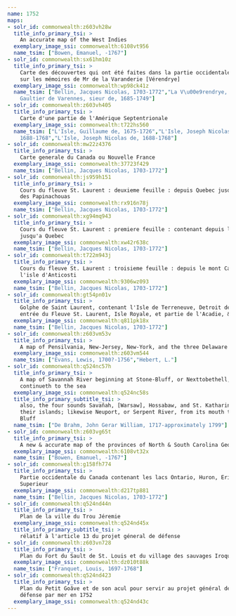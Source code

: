 ```yaml
---
name: 1752
maps:
- solr_id: commonwealth:z603vh28w
  title_info_primary_tsi: > 
    An accurate map of the West Indies
  exemplary_image_ssi: commonwealth:6108vt956
  name_tsim: ["Bowen, Emanuel, -1767"]
- solr_id: commonwealth:sx61hm10z
  title_info_primary_tsi: > 
    Carte des découvertes qui ont été faites dans la partie occidentale du Canada
    sur les mémoires de Mr de la Varanderie [Vérendrye]
  exemplary_image_ssi: commonwealth:wp98ck41z
  name_tsim: ["Bellin, Jacques Nicolas, 1703-1772","La V\u00e9rendrye, Pierre
    Gaultier de Varennes, sieur de, 1685-1749"]
- solr_id: commonwealth:z603vh405
  title_info_primary_tsi: > 
    Carte d'une partie de l'Amérique Septentrionale
  exemplary_image_ssi: commonwealth:t722hs560
  name_tsim: ["L'Isle, Guillaume de, 1675-1726","L'Isle, Joseph Nicolas de,
    1688-1768","L'Isle, Joseph Nicolas de, 1688-1768"]
- solr_id: commonwealth:mw22z4376
  title_info_primary_tsi: > 
    Carte generale du Canada ou Nouvelle France
  exemplary_image_ssi: commonwealth:37723f429
  name_tsim: ["Bellin, Jacques Nicolas, 1703-1772"]
- solr_id: commonwealth:js959h151
  title_info_primary_tsi: > 
    Cours du fleuve St. Laurent : deuxieme feuille : depuis Quebec jusqu'au havre
    des Papinachouas
  exemplary_image_ssi: commonwealth:rx916n78j
  name_tsim: ["Bellin, Jacques Nicolas, 1703-1772"]
- solr_id: commonwealth:xg94mq943
  title_info_primary_tsi: > 
    Cours du fleuve St. Laurent : premiere feuille : contenant depuis le Lac Ontario
    jusqu'a Quebec
  exemplary_image_ssi: commonwealth:xw42r638c
  name_tsim: ["Bellin, Jacques Nicolas, 1703-1772"]
- solr_id: commonwealth:t722m943j
  title_info_primary_tsi: > 
    Cours du fleuve St. Laurent : troisieme feuille : depuis le mont Camille jusqu'a
    l'isle d'Anticosti
  exemplary_image_ssi: commonwealth:9306wz093
  name_tsim: ["Bellin, Jacques Nicolas, 1703-1772"]
- solr_id: commonwealth:gt54pn01v
  title_info_primary_tsi: > 
    Golphe de Saint Laurent, contenant l'Isle de Terreneuve, Detroit de Belle-Isle,
    entrée du Fleuve St. Laurent, Isle Royale, et partie de l'Acadie, & ca.
  exemplary_image_ssi: commonwealth:q811pk18x
  name_tsim: ["Bellin, Jacques Nicolas, 1703-1772"]
- solr_id: commonwealth:z603vm53v
  title_info_primary_tsi: > 
    A map of Pensilvania, New-Jersey, New-York, and the three Delaware counties
  exemplary_image_ssi: commonwealth:z603vm544
  name_tsim: ["Evans, Lewis, 1700?-1756","Hebert, L."]
- solr_id: commonwealth:q524nc57h
  title_info_primary_tsi: > 
    A map of Savannah River beginning at Stone-Bluff, or Nexttobethell, which
    continueth to the sea
  exemplary_image_ssi: commonwealth:q524nc58s
  title_info_primary_subtitle_tsi: > 
    also, the four sounds Savañah, [Warsaw], Hossabaw, and St. Katharines, with
    their islands; likewise Neuport, or Serpent River, from its mouth to Benjehova
    Bluff
  name_tsim: ["De Brahm, John Gerar William, 1717-approximately 1799"]
- solr_id: commonwealth:z603vg65t
  title_info_primary_tsi: > 
    A new & accurate map of the provinces of North & South Carolina Georgia &c
  exemplary_image_ssi: commonwealth:6108vt32x
  name_tsim: ["Bowen, Emanuel, -1767"]
- solr_id: commonwealth:g158fh774
  title_info_primary_tsi: > 
    Partie occidentale du Canada contenant les lacs Ontario, Huron, Erié, et Lac
    Superieur
  exemplary_image_ssi: commonwealth:d217tp881
  name_tsim: ["Bellin, Jacques Nicolas, 1703-1772"]
- solr_id: commonwealth:q524nd44n
  title_info_primary_tsi: > 
    Plan de la ville du Trou Jéremie
  exemplary_image_ssi: commonwealth:q524nd45x
  title_info_primary_subtitle_tsi: > 
    rélatif à l'article 13 du projet géneral de défense
- solr_id: commonwealth:z603vn728
  title_info_primary_tsi: > 
    Plan du Fort du Sault de St. Louis et du village des sauvages Iroquois
  exemplary_image_ssi: commonwealth:dz010t88k
  name_tsim: ["Franquet, Louis, 1697-1768"]
- solr_id: commonwealth:q524nd423
  title_info_primary_tsi: > 
    Plan du Petit Goâve et de son acul pour servir au projet général de sa
    défense par mer en 1752
  exemplary_image_ssi: commonwealth:q524nd43c
---
```

